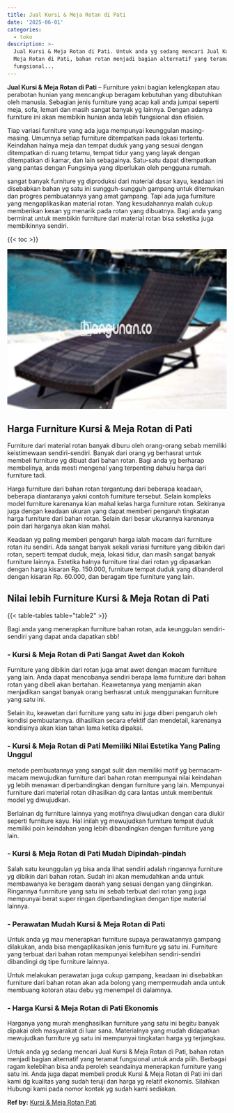 ```yaml
---
title: Jual Kursi & Meja Rotan di Pati
date: '2025-06-01'
categories:
  - toko
description: >-
  Jual Kursi & Meja Rotan di Pati. Untuk anda yg sedang mencari Jual Kursi &
  Meja Rotan di Pati, bahan rotan menjadi bagian alternatif yang teramat
  fungsional...
---
```


**Jual Kursi & Meja Rotan di Pati** – Furniture yakni bagian kelengkapan atau perabotan hunian yang mencangkup beragam kebutuhan yang dibutuhkan oleh manusia. Sebagian jenis furniture yang acap kali anda jumpai seperti meja, sofa, lemari dan masih sangat banyak yg lainnya. Dengan adanya furniture ini akan membikin hunian anda lebih fungsional dan efisien.

Tiap variasi furniture yang ada juga mempunyai keunggulan masing-masing. Umumnya setiap furniture ditempatkan pada lokasi tertentu. Keindahan halnya meja dan tempat duduk yang yang sesuai dengan ditempatkan di ruang tetamu, tempat tidur yang yang layak dengan ditempatkan di kamar, dan lain sebagainya. Satu-satu dapat ditempatkan yang pantas dengan Fungsinya yang diperlukan oleh pengguna rumah.

sangat banyak furniture yg diproduksi dari material dasar kayu, keadaan ini disebabkan bahan yg satu ini sungguh-sungguh gampang untuk ditemukan dan progres pembuatannya yang amat gampang. Tapi ada juga furniture yang mengaplikasikan material rotan. Yang kesudahannya malah cukup memberikan kesan yg menarik pada rotan yang dibuatnya. Bagi anda yang berminat untuk membikin furniture dari material rotan bisa seketika juga membikinnya sendiri.

{{< toc >}}

![Jual Kursi & Meja Rotan di Pati](/images/kursi-meja-rotan-murah39.png)

## Harga Furniture Kursi & Meja Rotan di Pati

Furniture dari material rotan banyak diburu oleh orang-orang sebab memiliki keistimewaan sendiri-sendiri. Banyak dari orang yg berhasrat untuk membeli furniture yg dibuat dari bahan rotan. Bagi anda yg berharap membelinya, anda mesti mengenal yang terpenting dahulu harga dari furniture tadi.

Harga furniture dari bahan rotan tergantung dari beberapa keadaan, beberapa diantaranya yakni contoh furniture tersebut. Selain kompleks model furniture karenanya kian mahal kelas harga furniture rotan. Sekiranya juga dengan keadaan ukuran yang dapat memberi pengaruh tingkatan harga furniture dari bahan rotan. Selain dari besar ukurannya karenanya poin dari harganya akan kian mahal.

Keadaan yg paling memberi pengaruh harga ialah macam dari furniture rotan itu sendiri. Ada sangat banyak sekali variasi furniture yang dibikin dari rotan, seperti tempat duduk, meja, lokasi tidur, dan masih sangat banyak furniture lainnya. Estetika halnya furniture tirai dari rotan yg dipasarkan dengan harga kisaran Rp. 150.000, furniture tempat duduk yang dibanderol dengan kisaran Rp. 60.000, dan beragam tipe furniture yang lain.

## Nilai lebih Furniture Kursi & Meja Rotan di Pati

{{< table-tables table="table2" >}}

Bagi anda yang menerapkan furniture bahan rotan, ada keunggulan sendiri-sendiri yang dapat anda dapatkan sbb!

### \- Kursi & Meja Rotan di Pati Sangat Awet dan Kokoh

Furniture yang dibikin dari rotan juga amat awet dengan macam furniture yang lain. Anda dapat mencobanya sendiri berapa lama furniture dari bahan rotan yang dibeli akan bertahan. Keawetannya yang menjamin akan menjadikan sangat banyak orang berhasrat untuk menggunakan furniture yang satu ini.

Selain itu, keawetan dari furniture yang satu ini juga diberi pengaruh oleh kondisi pembuatannya. dihasilkan secara efektif dan mendetail, karenanya kondisinya akan kian tahan lama ketika dipakai.

### \- Kursi & Meja Rotan di Pati Memiliki Nilai Estetika Yang Paling Unggul

metode pembuatannya yang sangat sulit dan memiliki motif yg bermacam-macam mewujudkan furniture dari bahan rotan mempunyai nilai keindahan yg lebih menawan diperbandingkan dengan furniture yang lain. Mempunyai furniture dari material rotan dihasilkan dg cara lantas untuk membentuk model yg diwujudkan.

Berlainan dg furniture lainnya yang motifnya diwujudkan dengan cara diukir seperti furniture kayu. Hal inilah yg mewujudkan furniture tempat duduk memiliki poin keindahan yang lebih dibandingkan dengan furniture yang lain.

### \- Kursi & Meja Rotan di Pati Mudah Dipindah-pindah

Salah satu keunggulan yg bisa anda lihat sendiri adalah ringannya furniture yg dibikin dari bahan rotan. Sudah ini akan memudahkan anda untuk membawanya ke beragam daerah yang sesuai dengan yang diinginkan. Ringannya funrniture yang satu ini sebab terbuat dari rotan yang juga mempunyai berat super ringan diperbandingkan dengan tipe material lainnya.

### \- Perawatan Mudah Kursi & Meja Rotan di Pati

Untuk anda yg mau menerapkan furniture supaya perawatannya gampang dilakukan, anda bisa mengaplikasikan jenis furniture yg satu ini. Furniture yang terbuat dari bahan rotan mempunyai kelebihan sendiri-sendiri dibandingi dg tipe furniture lainnya.

Untuk melakukan perawatan juga cukup gampang, keadaan ini disebabkan furniture dari bahan rotan akan ada bolong yang mempermudah anda untuk membuang kotoran atau debu yg menempel di dalamnya.

### \- Harga Kursi & Meja Rotan di Pati Ekonomis

Harganya yang murah menghasilkan furniture yang satu ini begitu banyak dipakai oleh masyarakat di luar sana. Materialnya yang mudah didapatkan mewujudkan furniture yg satu ini mempunyai tingkatan harga yg terjangkau.

Untuk anda yg sedang mencari Jual Kursi & Meja Rotan di Pati, bahan rotan menjadi bagian alternatif yang teramat fungsional untuk anda pilih. Berbagai ragam kelebihan bisa anda peroleh seandainya menerapkan furniture yang satu ini. Anda juga dapat membeli produk Kursi & Meja Rotan di Pati ini dari kami dg kualitas yang sudah teruji dan harga yg relatif ekonomis. Silahkan Hubungi kami pada nomor kontak yg sudah kami sediakan.

**Ref by:** [Kursi & Meja Rotan Pati](https://id.wikipedia.org/wiki/Kursi)
